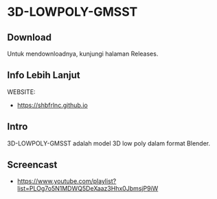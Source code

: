 # 3D-LOWPOLY-GMSST

## Download

Untuk mendownloadnya, kunjungi halaman Releases.

## Info Lebih Lanjut

WEBSITE:

- https://shbfrlnc.github.io

## Intro

3D-LOWPOLY-GMSST adalah model 3D low poly dalam format Blender.

## Screencast

- https://www.youtube.com/playlist?list=PLOg7o5N1MDWQ5DeXaaz3Hhx0JbmsjP9iW
